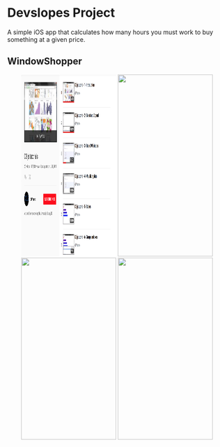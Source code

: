 <!DOCTYPE html>
<html>
   <head>
   </head>
   <body>
      <h1>Devslopes Project</h1>
      <p>A simple iOS app that calculates how many hours you must work to buy something at a given price.</p>
         <h2>WindowShopper</h2>
         <p align="center">
         <img src="shot1.png" width="218" height="418">
         <img src="shot2.png" width="218" height="418">
         <img src="shot3.png" width="218" height="418">
         <img src="demo.gif" width = "218" height="418">
         </p>
   </body>
</html>